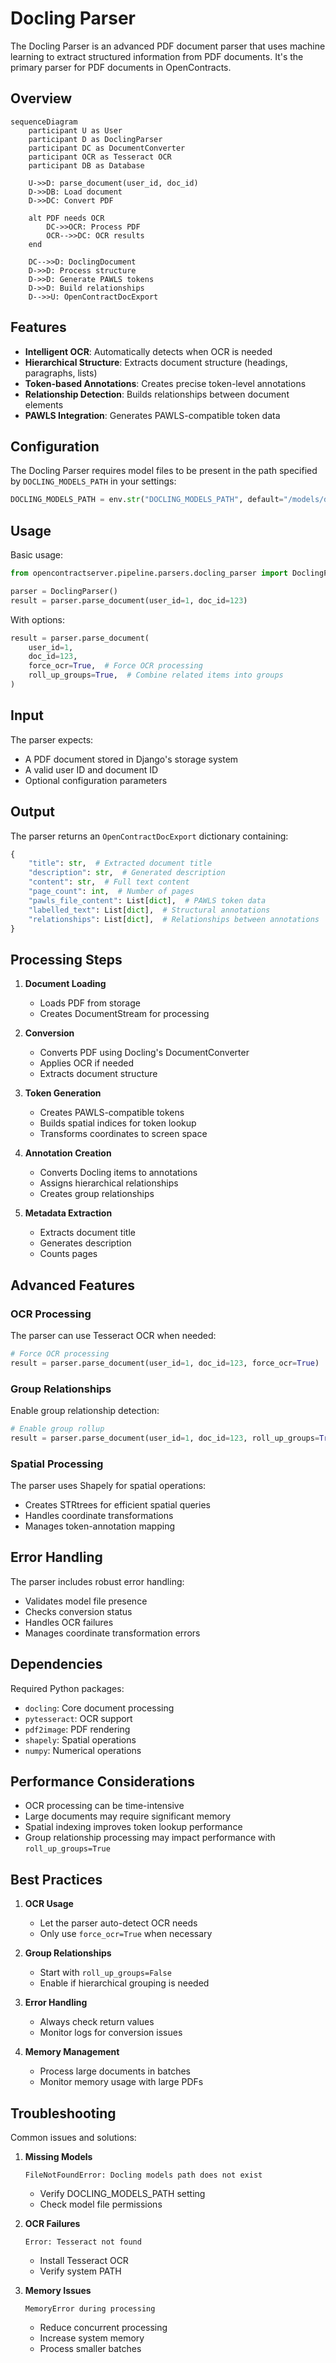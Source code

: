 # Docling Parser

The Docling Parser is an advanced PDF document parser that uses machine learning to extract structured information from PDF documents. It's the primary parser for PDF documents in OpenContracts.

## Overview

```mermaid
sequenceDiagram
    participant U as User
    participant D as DoclingParser
    participant DC as DocumentConverter
    participant OCR as Tesseract OCR
    participant DB as Database

    U->>D: parse_document(user_id, doc_id)
    D->>DB: Load document
    D->>DC: Convert PDF

    alt PDF needs OCR
        DC->>OCR: Process PDF
        OCR-->>DC: OCR results
    end

    DC-->>D: DoclingDocument
    D->>D: Process structure
    D->>D: Generate PAWLS tokens
    D->>D: Build relationships
    D-->>U: OpenContractDocExport
```

## Features

- **Intelligent OCR**: Automatically detects when OCR is needed
- **Hierarchical Structure**: Extracts document structure (headings, paragraphs, lists)
- **Token-based Annotations**: Creates precise token-level annotations
- **Relationship Detection**: Builds relationships between document elements
- **PAWLS Integration**: Generates PAWLS-compatible token data

## Configuration

The Docling Parser requires model files to be present in the path specified by `DOCLING_MODELS_PATH` in your settings:

```python
DOCLING_MODELS_PATH = env.str("DOCLING_MODELS_PATH", default="/models/docling")
```

## Usage

Basic usage:

```python
from opencontractserver.pipeline.parsers.docling_parser import DoclingParser

parser = DoclingParser()
result = parser.parse_document(user_id=1, doc_id=123)
```

With options:

```python
result = parser.parse_document(
    user_id=1,
    doc_id=123,
    force_ocr=True,  # Force OCR processing
    roll_up_groups=True,  # Combine related items into groups
)
```

## Input

The parser expects:
- A PDF document stored in Django's storage system
- A valid user ID and document ID
- Optional configuration parameters

## Output

The parser returns an `OpenContractDocExport` dictionary containing:

```python
{
    "title": str,  # Extracted document title
    "description": str,  # Generated description
    "content": str,  # Full text content
    "page_count": int,  # Number of pages
    "pawls_file_content": List[dict],  # PAWLS token data
    "labelled_text": List[dict],  # Structural annotations
    "relationships": List[dict],  # Relationships between annotations
}
```

## Processing Steps

1. **Document Loading**
   - Loads PDF from storage
   - Creates DocumentStream for processing

2. **Conversion**
   - Converts PDF using Docling's DocumentConverter
   - Applies OCR if needed
   - Extracts document structure

3. **Token Generation**
   - Creates PAWLS-compatible tokens
   - Builds spatial indices for token lookup
   - Transforms coordinates to screen space

4. **Annotation Creation**
   - Converts Docling items to annotations
   - Assigns hierarchical relationships
   - Creates group relationships

5. **Metadata Extraction**
   - Extracts document title
   - Generates description
   - Counts pages

## Advanced Features

### OCR Processing

The parser can use Tesseract OCR when needed:

```python
# Force OCR processing
result = parser.parse_document(user_id=1, doc_id=123, force_ocr=True)
```

### Group Relationships

Enable group relationship detection:

```python
# Enable group rollup
result = parser.parse_document(user_id=1, doc_id=123, roll_up_groups=True)
```

### Spatial Processing

The parser uses Shapely for spatial operations:
- Creates STRtrees for efficient spatial queries
- Handles coordinate transformations
- Manages token-annotation mapping

## Error Handling

The parser includes robust error handling:
- Validates model file presence
- Checks conversion status
- Handles OCR failures
- Manages coordinate transformation errors

## Dependencies

Required Python packages:
- `docling`: Core document processing
- `pytesseract`: OCR support
- `pdf2image`: PDF rendering
- `shapely`: Spatial operations
- `numpy`: Numerical operations

## Performance Considerations

- OCR processing can be time-intensive
- Large documents may require significant memory
- Spatial indexing improves token lookup performance
- Group relationship processing may impact performance with `roll_up_groups=True`

## Best Practices

1. **OCR Usage**
   - Let the parser auto-detect OCR needs
   - Only use `force_ocr=True` when necessary

2. **Group Relationships**
   - Start with `roll_up_groups=False`
   - Enable if hierarchical grouping is needed

3. **Error Handling**
   - Always check return values
   - Monitor logs for conversion issues

4. **Memory Management**
   - Process large documents in batches
   - Monitor memory usage with large PDFs

## Troubleshooting

Common issues and solutions:

1. **Missing Models**
   ```
   FileNotFoundError: Docling models path does not exist
   ```
   - Verify DOCLING_MODELS_PATH setting
   - Check model file permissions

2. **OCR Failures**
   ```
   Error: Tesseract not found
   ```
   - Install Tesseract OCR
   - Verify system PATH

3. **Memory Issues**
   ```
   MemoryError during processing
   ```
   - Reduce concurrent processing
   - Increase system memory
   - Process smaller batches
